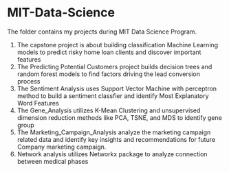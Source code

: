 # MIT-Data-Science
The folder contains my projects during MIT Data Science Program.

1. The capstone project is about building classification Machine Learning models to predict risky home loan clients and discover important features
2. The Predicting Potential Customers project builds decision trees and random forest models to find factors driving the lead conversion process
3. The Sentiment Analysis uses Support Vector Machine with perceptron method to build a sentiment classfier and identify Most Explanatory Word Features
4. The Gene_Analysis utilizes K-Mean Clustering and unsupervised dimension reduction methods like PCA, TSNE, and MDS to identify gene group
5. The Marketing_Campaign_Analysis analyze the marketing campaign related data and identify key insights and recommendations for future Company marketing campaign.
6. Network analysis utilizes Networkx package to analyze connection between medical phases
